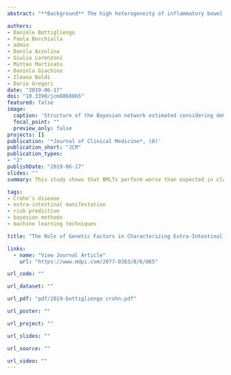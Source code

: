 ```yaml
---
abstract: "**Background** The high heterogeneity of inflammatory bowel disease (IBD) makes the study of this condition challenging. In subjects affected by Crohn’s disease (CD), extra-intestinal manifestations (EIMs) have a remarkable potential impact on health status. Increasing numbers of patient characteristics and the small size of analyzed samples make EIMs prediction very difficult. Under such constraints, Bayesian machine learning techniques (BMLTs) have been proposed as a robust alternative to classical models for outcome prediction. This study aims to determine whether BMLT could improve EIM prediction and statistical support for the decision-making process of clinicians. **Methods** Three of the most popular BMLTs were employed in this study: Naϊve Bayes (NB), Bayesian Network (BN) and Bayesian Additive Regression Trees (BART). They were applied to a retrospective observational Italian study of IBD genetics. **Results** The performance of the model is strongly affected by the features of the dataset, and BMLTs poorly classify EIM appearance. **Conclusions** This study shows that BMLTs perform worse than expected in classifying the presence of EIMs compared to classical statistical tools in a context where mixed genetic and clinical data are available but relevant data are also missing, as often occurs in clinical practice."

authors:
- Daniele Bottigliengo
- Paola Berchialla
- admin
- Danila Azzolina
- Giulia Lorenzoni
- Matteo Martinato
- Daniela Giachino
- Ileana Baldi
- Dario Gregori
date: "2019-06-17"
doi: "10.3390/jcm8060865"
featured: false
image:
  caption: 'Structure of the Bayesian network estimated considering demographical variables, known risk factors and genetic factors. The red node is the clinical endpoint, which indicates the presence or absence of EIMs. The chosen network was learned with the Tabu Search algorithm, which is one of the available algorithms in the “bnlearn” R package.'
  focal_point: ""
  preview_only: false
projects: []
publication: '*Journal of Clinical Medicine*, (8)'
publication_short: "JCM"
publication_types:
- "2"
publishDate: "2019-06-17"
slides: ""
summary: This study shows that BMLTs perform worse than expected in classifying the presence of EIMs compared to classical statistical tools in a context where mixed genetic and clinical data are available but relevant data are also missing, as often occurs in clinical practice.

tags:
- Crohn’s disease
- extra-intestinal manifestation
- risk prediction
- bayesian methods
- machine learning techniques

title: "The Role of Genetic Factors in Characterizing Extra-Intestinal Manifestations in Crohn’s Disease Patients: Are Bayesian Machine Learning Methods Improving Outcome Predictions?"

links:
  - name: "View Journal Article"
    url: "https://www.mdpi.com/2077-0383/8/6/865"

url_code: ""

url_dataset: ""

url_pdf: "pdf/2019-bottigliengo crohn.pdf"

url_poster: ""

url_project: ""

url_slides: ""

url_source: ""

url_video: ""
---
```


